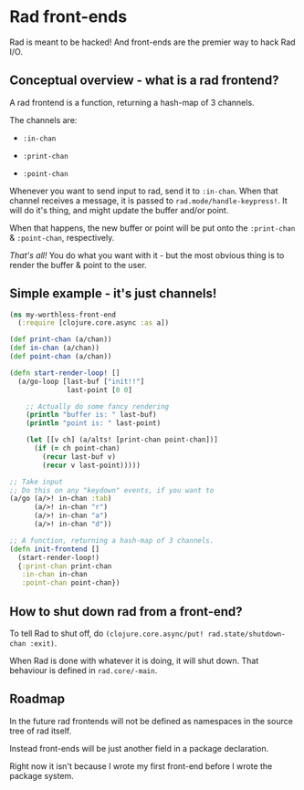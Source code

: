 # Rad front-ends
Rad is meant to be hacked! And front-ends are the premier way to hack Rad I/O.

## Conceptual overview - what is a rad frontend?
A rad frontend is a function, returning a hash-map of 3 channels.

The channels are:

* `:in-chan`

* `:print-chan`

* `:point-chan`

Whenever you want to send input to rad, send it to `:in-chan`.
When that channel receives a message, it is passed to `rad.mode/handle-keypress!`.
It will do it's thing, and might update the buffer and/or point.

When that happens, the new buffer or point will be put onto the `:print-chan` & `:point-chan`, respectively.

*That's all!* You do what you want with it - but the most obvious thing is to render the buffer & point to the user.

## Simple example - it's just channels!

``` clojure
(ns my-worthless-front-end
  (:require [clojure.core.async :as a])

(def print-chan (a/chan))
(def in-chan (a/chan))
(def point-chan (a/chan))

(defn start-render-loop! []
  (a/go-loop [last-buf ["init!!"]
              last-point [0 0]

    ;; Actually do some fancy rendering
    (println "buffer is: " last-buf)
    (println "point is: " last-point)

    (let [[v ch] (a/alts! [print-chan point-chan])]
      (if (= ch point-chan)
        (recur last-buf v)
        (recur v last-point)))))

;; Take input
;; Do this on any "keydown" events, if you want to
(a/go (a/>! in-chan :tab)
      (a/>! in-chan "r")
      (a/>! in-chan "a")
      (a/>! in-chan "d"))

;; A function, returning a hash-map of 3 channels.
(defn init-frontend []
  (start-render-loop!)
  {:print-chan print-chan
   :in-chan in-chan
   :point-chan point-chan})
```

## How to shut down rad from a front-end?

To tell Rad to shut off, do `(clojure.core.async/put! rad.state/shutdown-chan :exit)`.

When Rad is done with whatever it is doing, it will shut down. That behaviour is defined in `rad.core/-main`.

## Roadmap

In the future rad frontends will not be defined as namespaces in the source tree of rad itself.

Instead front-ends will be just another field in a package declaration.

Right now it isn't because I wrote my first front-end before I wrote the package system.
